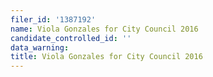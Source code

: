 ```yaml
---
filer_id: '1387192'
name: Viola Gonzales for City Council 2016
candidate_controlled_id: ''
data_warning: 
title: Viola Gonzales for City Council 2016
---
```

